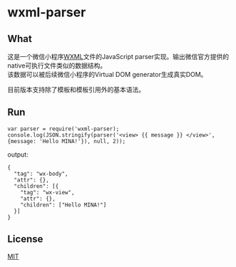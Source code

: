 # wxml-parser

## What
这是一个微信小程序[WXML](http://mp.weixin.qq.com/debug/wxadoc/dev/framework/view/wxml/)文件的JavaScript parser实现。输出微信官方提供的native可执行文件类似的数据结构。  
该数据可以被后续微信小程序的Virtual DOM generator生成真实DOM。

目前版本支持除了模板和模板引用外的基本语法。

## Run
```
var parser = require('wxml-parser);
console.log(JSON.stringify(parser('<view> {{ message }} </view>', {message: 'Hello MINA!'}), null, 2));
```
output:
```
{
  "tag": "wx-body",
  "attr": {},
  "children": [{
    "tag": "wx-view",
    "attr": {},
    "children": ["Hello MINA!"]
  }]
}
```
## License

[MIT](LICENSE.txt)
